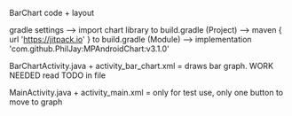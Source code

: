 BarChart code + layout


gradle settings --> import chart library
to build.gradle (Project) --> maven { url 'https://jitpack.io' }
to build.gradle (Module) --> implementation 'com.github.PhilJay:MPAndroidChart:v3.1.0'


BarChartActivity.java + activity_bar_chart.xml
= draws bar graph. WORK NEEDED read TODO in file

MainActivity.java + activity_main.xml
= only for test use, only one button to move to graph
